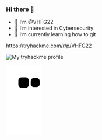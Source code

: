 ### Hi there 👋
- 👋 I’m @VHFG22
- 👀 I’m interested in Cybersecurity
- 🌱 I’m currently learning how to git

https://tryhackme.com/r/p/VHFG22

![My tryhackme profile](https://tryhackme-badges.s3.amazonaws.com/VHFG22.png)


![Snake animation](https://github.com/VHFG22/VHFG22/blob/output/github-contribution-grid-snake.svg)

<!--
**VHFG22/VHFG22** is a ✨ _special_ ✨ repository because its `README.md` (this file) appears on your GitHub profile.

Here are some ideas to get you started:
- 🔭 I’m currently working on ...
- 🌱 I’m currently learning ...
- 👯 I’m looking to collaborate on ...
- 🤔 I’m looking for help with ...
- 💬 Ask me about ...
- 📫 How to reach me: ...
- 😄 Pronouns: ...
- ⚡ Fun fact: ...
-->
